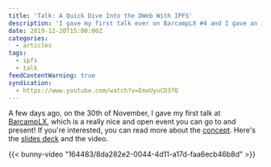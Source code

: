 ```yaml
---
title: 'Talk: A Quick Dive Into the DWeb With IPFS'
description: 'I gave my first talk ever on BarcampLX #4 and I gave an introduction to the dWeb world using IPFS as a gateway.'
date: 2019-12-20T15:00:00Z
categories:
  - articles
tags:
  - ipfs
  - talk
feedContentWarning: true
syndication:
  - https://www.youtube.com/watch?v=EmxUyuCD37Q
---
```


A few days ago, on the 30th of November, I gave my first talk at [BarcampLX](https://www.meetup.com/BarcampLx/events/265593046/),
which is a really nice and open event you can go to and present! If you're interested, you can read more about the [concept](https://en.wikipedia.org/wiki/BarCamp). Here's the [slides deck](https://cdn.hacdias.com/media/2019-12-quick-dive-into-dweb-ipfs.pdf) and the video.

{{< bunny-video "164483/8da282e2-0044-4d11-a17d-faa6ecb46b8d" >}}
